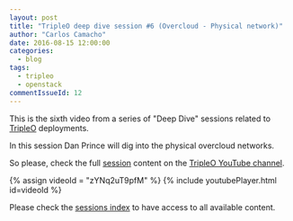 ```yaml
---
layout: post
title: "TripleO deep dive session #6 (Overcloud - Physical network)"
author: "Carlos Camacho"
date: 2016-08-15 12:00:00
categories:
  - blog
tags:
  - tripleo
  - openstack
commentIssueId: 12
---
```


This is the sixth video from a series of "Deep Dive" sessions
related to [TripleO](http://www.tripleo.org/) deployments.

In this session Dan Prince will dig into the physical overcloud networks.

So please, check the full [session](https://www.youtube.com/watch?v=zYNq2uT9pfM)
content on the [TripleO YouTube channel](https://www.youtube.com/channel/UCNGDxZGwUELpgaBoLvABsTA/).

{% assign videoId = "zYNq2uT9pfM" %}
{% include youtubePlayer.html id=videoId %}

Please check the [sessions index](http://www.anstack.com/blog/2017/06/15/tripleo-deep-dive-session-index.html) to have access to all available content.
